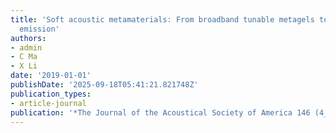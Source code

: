 ```yaml
---
title: 'Soft acoustic metamaterials: From broadband tunable metagels to directional
  emission'
authors:
- admin
- C Ma
- X Li
date: '2019-01-01'
publishDate: '2025-09-18T05:41:21.821748Z'
publication_types:
- article-journal
publication: '*The Journal of the Acoustical Society of America 146 (4_Supplement)*'
---
```

